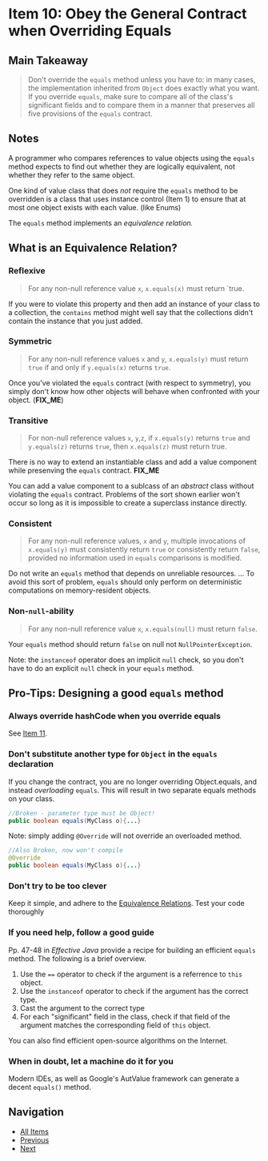 # Item 10: Obey the General Contract when Overriding Equals

## Main Takeaway

> Don't override the `equals` method unless you have to: in many cases, the implementation inherited from `Object` does exactly what you want. If you override `equals`, make sure to compare all of the class's significant fields and to compare them in a manner that preserves all five provisions of the `equals` contract.

## Notes

A programmer who compares references to value objects using the `equals` method expects to find out whether they are logically equivalent, not whether they refer to the same object.

One kind of value class that does _not_ require the `equals` method to be overridden is a class that uses instance control (Item 1) to ensure that at most one object exists with each value. (like Enums)

The `equals` method implements an _equivalence relation._

## What is an Equivalence Relation?

### Reflexive

> For any non-null reference value `x`, `x.equals(x)` must return `true.

If you were to violate this property and then add an instance of your class to a collection, the `contains` method might well say that the collections didn't contain the instance that you just added.

### Symmetric

> For any non-null reference values `x` and `y`, `x.equals(y)` must return `true` if and only if `y.equals(x)` returns `true`.

Once you've violated the `equals` contract (with respect to symmetry), you simply don't know how other objects will behave when confronted with your object. (**FIX_ME**)

### Transitive

> For non-null reference values `x`, `y`,`z`, if `x.equals(y)` returns `true` and `y.equals(z)` returns `true`, then `x.equals(z)` must return true.

There is no way to extend an instantiable class and add a value component while presenving the `equals` contract. **FIX_ME**

You can add a value component to a sublcass of an _abstract_ class without violating the `equals` contract. Problems of the sort shown earlier won't occur so long as it is impossible to create a superclass instance directly.

### Consistent

>For any non-null reference values, `x` and `y`, multiple invocations of `x.equals(y)` must consistently return `true` or consistently return `false`, provided no information used in `equals` comparisons is modified. 

Do not write an `equals` method that depends on unreliable resources. ... To avoid this sort of problem, `equals` should only perform on deterministic computations on memory-resident objects.

### Non-`null`-ability

> For any non-null reference value `x`, `x.equals(null)` must return `false`.

Your `equals` method should return `false` on null not `NullPointerException`.

Note: the `instanceof` operator does an implicit `null` check, so you don't have to do an explicit `null` check in your `equals` method.

## Pro-Tips: Designing a good `equals` method

### Always override hashCode when you override equals

See [Item 11](item-11.md).

### Don't substitute another type for `Object` in the `equals` declaration

If you change the contract, you are no longer overriding Object.equals, and instead _overloading_ `equals`. This will result in two separate equals methods on your class.

```java
//Broken - parameter type must be Object!
public boolean equals(MyClass o){...}
```

Note: simply adding `@Override` will not override an overloaded method.

```java
//Also Broken, now won't compile
@Override
public boolean equals(MyClass o){...}
```

### Don't try to be too clever

Keep it simple, and adhere to the [Equivalence Relations](#what-is-an-equivalence-relation). Test your code thoroughly

### If you need help, follow a good guide

Pp. 47-48 in _Effective Java_ provide a recipe for building an efficient `equals` method. The following is a brief overview.

1. Use the `==` operator to check if the argument is a referrence to `this` object.
2. Use the `instanceof` operator to check if the argument has the correct type.
3. Cast the argument to the correct type
4. For each "significant" field in the class, check if that field of the argument matches the corresponding field of `this` object.


You can also find efficient open-source algorithms on the Internet.

### When in doubt, let a machine do it for you

Modern IDEs, as well as Google's AutValue framework can generate a decent `equals()` method.

## Navigation

- [All Items](../README.md#items)
- [Previous](item-09.md)
- [Next](item-11.md)
